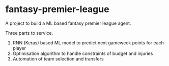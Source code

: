 # fantasy-premier-league

 A project to build a ML based fantasy premier league agent. 
 
 Three parts to service.
 1. RNN (Keras) based ML model to predict next gameweek points for each player
 2. Optimisation algorithm to handle constraints of budget and injuries
 3. Automation of team selection and transfers
